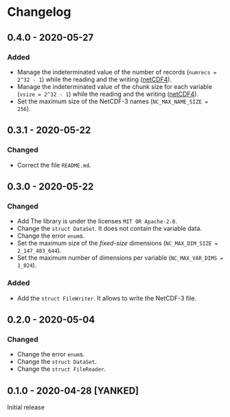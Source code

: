 # Changelog

## 0.4.0 - 2020-05-27

### Added

- Manage the indeterminated value of the number of records (`numrecs = 2^32 - 1`) while the reading and the writing ([netCDF4](https://github.com/Unidata/netcdf4-python)).
- Manage the indeterminated value of the chunk size for each variable (`vsize = 2^32 - 1`) while the reading and the writing ([netCDF4](https://github.com/Unidata/netcdf4-python)).
- Set the maximum size of the NetCDF-3 names (`NC_MAX_NAME_SIZE = 256`).

[File_Format_Specs]: https://www.unidata.ucar.edu/software/netcdf/docs/file_format_specifications.html

## 0.3.1 - 2020-05-22

### Changed

- Correct the file `README.md`.

## 0.3.0 - 2020-05-22

### Changed

- Add The library is under the licenses `MIT OR Apache-2.0`.
- Change the `struct DataSet`. It does not contain the variable data.
- Change the error `enum`s.
- Set the maximum size of the *fixed-size* dimensions (`NC_MAX_DIM_SIZE = 2_147_483_644`).
- Set the maximum number of dimensions per variable (`NC_MAX_VAR_DIMS = 1_024`).

### Added

- Add the `struct FileWriter`. It allows to write the NetCDF-3 file.

## 0.2.0 - 2020-05-04

### Changed

- Change the error `enum`s.
- Change the `struct DataSet`.
- Change the `struct FileReader`.

## 0.1.0 - 2020-04-28 [YANKED]

Initial release
